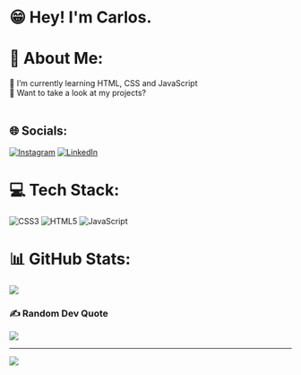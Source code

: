 # 😁 Hey! I'm Carlos.<br/>
# 💫 About Me:
🔭 I’m currently learning HTML, CSS and JavaScript<br>🤝 Want to take a look at my projects?<br><br>


## 🌐 Socials:
[![Instagram](https://img.shields.io/badge/Instagram-%23E4405F.svg?logo=Instagram&logoColor=white)](https://instagram.com/carlosalexandre.sds) [![LinkedIn](https://img.shields.io/badge/LinkedIn-%230077B5.svg?logo=linkedin&logoColor=white)](https://linkedin.com/in/www.linkedin.com/in/carlosalexandre422) 

# 💻 Tech Stack:
![CSS3](https://img.shields.io/badge/css3-%231572B6.svg?style=for-the-badge&logo=css3&logoColor=white) ![HTML5](https://img.shields.io/badge/html5-%23E34F26.svg?style=for-the-badge&logo=html5&logoColor=white) ![JavaScript](https://img.shields.io/badge/javascript-%23323330.svg?style=for-the-badge&logo=javascript&logoColor=%23F7DF1E)
# 📊 GitHub Stats:
<!-- ![](https://github-readme-stats.vercel.app/api?username=carlosalexandre422&theme=dark&hide_border=false&include_all_commits=false&count_private=true)<br/> -->
![](https://github-readme-streak-stats.herokuapp.com/?user=carlosalexandre422&theme=dark&hide_border=false)<br/>
<!-- ![](https://github-readme-stats.vercel.app/api/top-langs/?username=carlosalexandre422&theme=dark&hide_border=false&include_all_commits=false&count_private=true&layout=compact) -->

### ✍️ Random Dev Quote
![](https://quotes-github-readme.vercel.app/api?type=horizontal&theme=radical)

---
[![](https://visitcount.itsvg.in/api?id=carlosalexandre422&icon=6&color=2)](https://visitcount.itsvg.in)

<!-- Proudly created with GPRM ( https://gprm.itsvg.in ) -->
